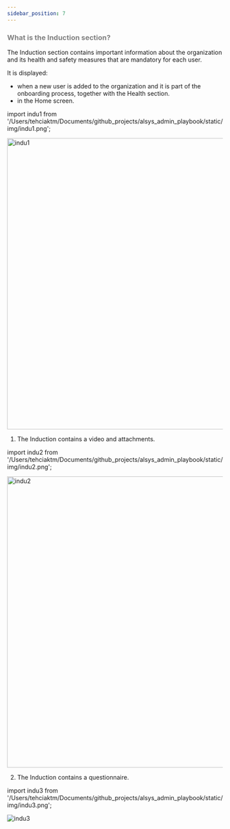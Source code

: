 ```yaml
---
sidebar_position: 7
---
```




### <font color="gray">What is the Induction section?</font>

The Induction section contains important information about the organization and its health and safety measures that are mandatory for each user.

It is displayed:
* when a new user is added to the organization and it is part of the onboarding process, together with the Health section. 
* in the Home screen.

import indu1 from '/Users/tehciaktm/Documents/github_projects/alsys_admin_playbook/static/img/indu1.png';

<img src={indu1} alt="indu1" width="680"/>

1. The Induction contains a video and attachments.

import indu2 from '/Users/tehciaktm/Documents/github_projects/alsys_admin_playbook/static/img/indu2.png';

<img src={indu2} alt="indu2" width="680"/>

2. The Induction contains a questionnaire.

import indu3 from '/Users/tehciaktm/Documents/github_projects/alsys_admin_playbook/static/img/indu3.png';

<img src={indu3} alt="indu3"/>

